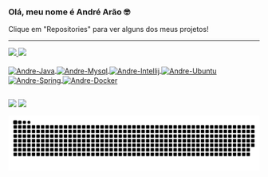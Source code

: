 ### Olá, meu nome é André Arão 🤓 
Clique em "Repositories" para ver alguns dos meus projetos!
<hr>

 <div>
  <a href="https://github.com/AndreMatheus2">
  <img height="150em" src="https://github-readme-stats.vercel.app/api?username=AndreMatheus2&show_icons=true&theme=chartreuse-dark&include_all_commits=true&count_private=true"/>
  <img height="150em" src="https://github-readme-stats.vercel.app/api/top-langs/?username=AndreMatheus2&layout=compact&langs_count=7&theme=chartreuse-dark"/>
</div>

<div style="display: inline_block"><br>
<img align="center" alt="Andre-Java" height="40" width="50" src="https://cdn.jsdelivr.net/gh/devicons/devicon/icons/java/java-original-wordmark.svg">
<img align="center" alt="Andre-Mysql" height="40" width="50" src="https://cdn.jsdelivr.net/gh/devicons/devicon/icons/mysql/mysql-original-wordmark.svg">
<img align="center" alt="Andre-Intellij" height="40" width="50" src="https://cdn.jsdelivr.net/gh/devicons/devicon/icons/intellij/intellij-original-wordmark.svg">
<img align="center" alt="Andre-Ubuntu" height="40" width="50" src="https://cdn.jsdelivr.net/gh/devicons/devicon/icons/ubuntu/ubuntu-plain-wordmark.svg">
<img align="center" alt="Andre-Spring" height="40" width="50" src="https://cdn.jsdelivr.net/gh/devicons/devicon/icons/spring/spring-plain-wordmark.svg">
<img align="center" alt="Andre-Docker" height="40" width="50" src="https://cdn.jsdelivr.net/gh/devicons/devicon/icons/docker/docker-original-wordmark.svg">
</div>

##

<div> 
  <a href="https://www.linkedin.com/in/andré-arão-51a6b0201/" target="_blank"><img src="https://img.shields.io/badge/-LinkedIn-%230077B5?style=for-the-badge&logo=linkedin&logoColor=white" target="_blank"></a> 
  <a href = "am_arao@hotmail.com"><img src="https://img.shields.io/badge/-Gmail-%23333?style=for-the-badge&logo=gmail&logoColor=white" target="_blank"></a>
 
  ![Snake animation](https://github.com/AndreMatheus2/AndreMatheus2/blob/output/github-contribution-grid-snake.svg)
 
</div>
